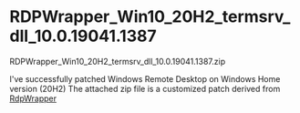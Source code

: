 # RDPWrapper_Win10_20H2_termsrv_dll_10.0.19041.1387
RDPWrapper_Win10_20H2_termsrv_dll_10.0.19041.1387.zip

I've successfully patched Windows Remote Desktop on Windows Home version (20H2)
The attached zip file is a customized patch derived from [RdpWrapper](https://github.com/stascorp/rdpwrap)
